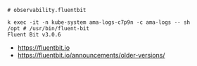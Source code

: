 ```
# observability.fluentbit

k exec -it -n kube-system ama-logs-c7p9n -c ama-logs -- sh
/opt # /usr/bin/fluent-bit
Fluent Bit v3.0.6

```

- https://fluentbit.io
- https://fluentbit.io/announcements/older-versions/

